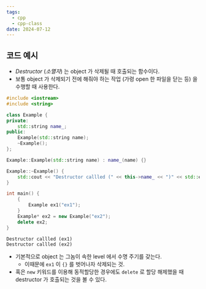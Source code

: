 ```yaml
---
tags:
  - cpp
  - cpp-class
date: 2024-07-12
---
```

## 코드 예시

- *Destructor* (*소멸자*) 는 object 가 삭제될 때 호출되는 함수이다.
- 보통 object 가 삭제되기 전에 해줘야 하는 작업 (가령 open 한 파일을 닫는 등) 을 수행할 때 사용한다.

```cpp {9, 14-16}
#include <iostream>
#include <string>

class Example {
private:
	std::string name_;
public:
	Example(std::string name);
	~Example();
};

Example::Example(std::string name) : name_(name) {}

Example::~Example() {
	std::cout << "Destructor callled (" << this->name_ << ")" << std::endl;
}

int main() {
	{
		Example ex1("ex1");
	}
	Example* ex2 = new Example("ex2");
	delete ex2;
}
```

```
Destructor callled (ex1)
Destructor callled (ex2)
```

- 기본적으로 object 는 그놈이 속한 level 에서 수명 주기를 갖는다.
	- 이때문에 `ex1` 이 `{}` 를 벗어나자 삭제되는 것.
- 혹은 `new` 키워드를 이용해 동적할당한 경우에도 `delete` 로 할당 해제했을 때 destructor 가 호출되는 것을 볼 수 있다.